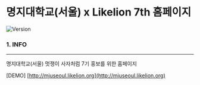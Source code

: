 명지대학교(서울) x Likelion 7th 홈페이지
========================================

![Version](https://img.shields.io/badge/Version-1.0.0-green.svg)

### 1. INFO

---

명지대학교(서울) 멋쟁이 사자처럼 7기 홍보를 위한 홈페이지

[DEMO] [http://mjuseoul.likelion.org](http://mjuseoul.likelion.org)
